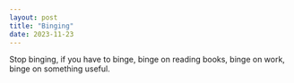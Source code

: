 ```yaml
---
layout: post
title: "Binging"
date: 2023-11-23
---
```


Stop binging, if you have to binge, binge on reading books, binge on work, binge
on something useful.
